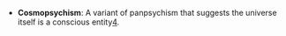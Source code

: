 - **Cosmopsychism**: A variant of panpsychism that suggests the universe itself is a conscious entity[4](https://www.templeton.org/grant/panpsychism-and-panentheism-philosophy-of-mind-meets-philosophy-of-religion).